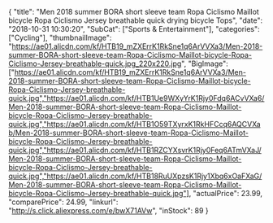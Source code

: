 {
	"title": "Men 2018 summer BORA short sleeve team Ropa Ciclismo Maillot bicycle Ropa Ciclismo Jersey breathable quick drying bicycle Tops",
	"date": "2018-10-31 10:30:20",
	"SubCat": ["Sports & Entertainment"],
	"categories": ["Cycling"],
	"thumbnailImage": "https://ae01.alicdn.com/kf/HTB19_mZXErrK1RkSne1q6ArVVXa3/Men-2018-summer-BORA-short-sleeve-team-Ropa-Ciclismo-Maillot-bicycle-Ropa-Ciclismo-Jersey-breathable-quick.jpg_220x220.jpg",
	"BigImage": ["https://ae01.alicdn.com/kf/HTB19_mZXErrK1RkSne1q6ArVVXa3/Men-2018-summer-BORA-short-sleeve-team-Ropa-Ciclismo-Maillot-bicycle-Ropa-Ciclismo-Jersey-breathable-quick.jpg","https://ae01.alicdn.com/kf/HTB1Ue9WXyYrK1Rjy0Fdq6ACvVXa6/Men-2018-summer-BORA-short-sleeve-team-Ropa-Ciclismo-Maillot-bicycle-Ropa-Ciclismo-Jersey-breathable-quick.jpg","https://ae01.alicdn.com/kf/HTB1O59TXyrxK1RkHFCcq6AQCVXab/Men-2018-summer-BORA-short-sleeve-team-Ropa-Ciclismo-Maillot-bicycle-Ropa-Ciclismo-Jersey-breathable-quick.jpg","https://ae01.alicdn.com/kf/HTB1RZCYXsvrK1Rjy0Feq6ATmVXaJ/Men-2018-summer-BORA-short-sleeve-team-Ropa-Ciclismo-Maillot-bicycle-Ropa-Ciclismo-Jersey-breathable-quick.jpg","https://ae01.alicdn.com/kf/HTB18RuUXpzsK1Rjy1Xbq6xOaFXaG/Men-2018-summer-BORA-short-sleeve-team-Ropa-Ciclismo-Maillot-bicycle-Ropa-Ciclismo-Jersey-breathable-quick.jpg"],
	"actualPrice": 23.99,
	"comparePrice": 24.99,
	"linkurl": "http://s.click.aliexpress.com/e/bwX71AVw",
	"inStock": 89
}
